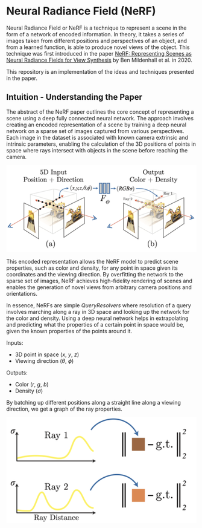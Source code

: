 # Neural Radiance Field (NeRF)

Neural Radiance Field or NeRF is a technique to represent a scene in the form of a network of encoded information. In theory, it takes a series of images taken from different positions and perspectives of an object, and from a learned function, is able to produce novel views of the object. This technique was first introduced in the paper [NeRF: Representing Scenes as Neural Radiance Fields for View Synthesis](https://arxiv.org/abs/2003.08934) by Ben Mildenhall et al. in 2020.

This repository is an implementation of the ideas and techniques presented in the paper. 

## Intuition - Understanding the Paper

The abstract of the NeRF paper outlines the core concept of representing a scene using a deep fully connected neural network. The approach involves creating an encoded representation of a scene by training a deep neural network on a sparse set of images captured from various perspectives. Each image in the dataset is associated with known camera extrinsic and intrinsic parameters, enabling the calculation of the 3D positions of points in space where rays intersect with objects in the scene before reaching the camera.

<p align="center">
  <img src="Assets/nerf-main.png" width="600">
</p>

This encoded representation allows the NeRF model to predict scene properties, such as color and density, for any point in space given its coordinates and the viewing direction. By overfitting the network to the sparse set of images, NeRF achieves high-fidelity rendering of scenes and enables the generation of novel views from arbitrary camera positions and orientations.

In essence, NeRFs are simple $Query Resolvers$ where resolution of a query involves marching along a ray in 3D space and looking up the network for the color and density. Using a deep neural network helps in extrapolating and predicting what the properties of a certain point in space would be, given the known properties of the points around it.

Inputs:
  - 3D point in space ($x$, $y$, $z$)
  - Viewing direction ($\theta$, $\phi$)

Outputs:
  - Color ($r$, $g$, $b$)
  - Density ($\sigma$)

By batching up different positions along a straight line along a viewing direction, we get a graph of the ray properties. 

<p align="center">
  <img src="Assets/ray-plot.png" width="600">
</p>